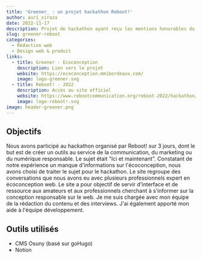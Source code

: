 ```yaml
---
title: 'Greener_ : un projet hackathon Reboot!'
author: auri_siraza
date: 2022-11-17
description: Projet de hackathon ayant reçu les mentions honorables du hackathon Reboot!
slug: greener-reboot
categories:
  - Rédaction web
  - Design web & produit
links:
  - title: Greener - Ecoconception
    description: Lien vers le projet
    website: https://ecoconception.mmibordeaux.com/
    image: logo-greener.svg
  - title: Reboot! - 2022
    description: Accès au site officiel
    website: https://www.rebootcommunication.org/reboot-2022/hackathon/
    image: logo-reboot!.svg
image: header-greener.png
---
```


## Objectifs

Nous avons participé au hackathon organisé par Reboot! sur 3 jours, dont le but est de créer un outils au service de la communication, du marketing ou du numérique responsable. Le sujet était "Ici et maintenant". Constatant de notre expérience un manque d'informations sur l'écoconception, nous avons choisi de traiter le sujet pour le hackathon. Le site regroupe des conversations que nous avons eu avec plusieurs professionnels expert en écoconception web. Le site a pour objectif de servir d'interface et de ressource aux amateurs et aux professionnels cherchant à s'informer sur la conception responsable sur le web. Je me suis chargée avec mon équipe de la rédaction du contenu et des interviews. J'ai également apporté mon aide à l'équipe développement.

## Outils utilisés

* CMS Osuny (basé sur goHugo)
* Notion